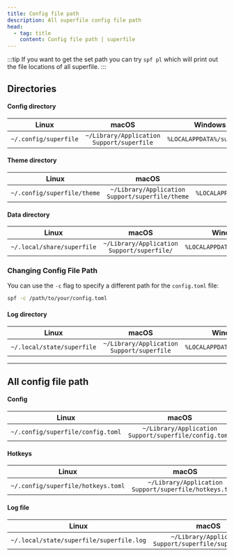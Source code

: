 ```yaml
---
title: Config file path
description: All superfile config file path
head:
  - tag: title
    content: Config file path | superfile
---
```


:::tip
If you want to get the set path you can try `spf pl` which will print out the file locations of all superfile.
:::

## Directories

#### Config directory

|         Linux         |              macOS              |          Windows           |
| :-------------------: | :-----------------------------: | :------------------------: |
| `~/.config/superfile` | `~/Library/Application Support/superfile` | `%LOCALAPPDATA%/superfile` |

#### Theme directory

|            Linux            |                      macOS                      |             Windows              |
| :-------------------------: | :---------------------------------------------: | :------------------------------: |
| `~/.config/superfile/theme` | `~/Library/Application Support/superfile/theme` | `%LOCALAPPDATA%/superfile/theme` |

#### Data directory

|           Linux            |                   macOS                    |          Windows           |
| :------------------------: | :----------------------------------------: | :------------------------: |
| `~/.local/share/superfile` | `~/Library/Application Support/superfile/` | `%LOCALAPPDATA%/superfile` |

### Changing Config File Path

You can use the `-c` flag to specify a different path for the `config.toml` file:

```bash
spf -c /path/to/your/config.toml
```

#### Log directory

|           Linux            |                   macOS                   |          Windows           |
| :------------------------: | :---------------------------------------: | :------------------------: |
| `~/.local/state/superfile` | `~/Library/Application Support/superfile` | `%LOCALAPPDATA%/superfile` |

---

## All config file path

#### Config

|               Linux               |                    macOS                    |                Windows                 |
| :-------------------------------: | :-----------------------------------------: | :------------------------------------: |
| `~/.config/superfile/config.toml` | `~/Library/Application Support/superfile/config.toml` | `%LOCALAPPDATA%/superfile/config.toml` |

#### Hotkeys

|               Linux                |                    macOS                     |                 Windows                 |
| :--------------------------------: | :------------------------------------------: | :-------------------------------------: |
| `~/.config/superfile/hotkeys.toml` | `~/Library/Application Support/superfile/hotkeys.toml` | `%LOCALAPPDATA%/superfile/hotkeys.toml` |

#### Log file

|                  Linux                   |                          macOS                          |                 Windows                  |
| :--------------------------------------: | :-----------------------------------------------------: | :--------------------------------------: |
| `~/.local/state/superfile/superfile.log` | `~/Library/Application Support/superfile/superfile.log` | `%LOCALAPPDATA%/superfile/superfile.log` |

